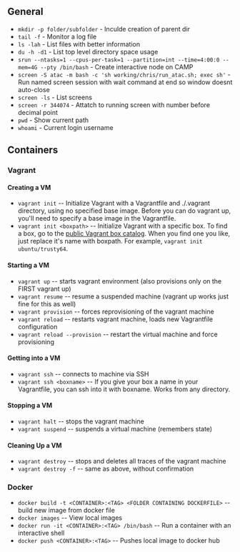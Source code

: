 ## General
- `mkdir -p folder/subfolder` - Inculde creation of parent dir
- `tail -f` - Monitor a log file
- `ls -lah` - List files with better information
- `du -h -d1` - List top level directory space usage
- `srun --ntasks=1 --cpus-per-task=1 --partition=int --time=4:00:0 --mem=4G --pty /bin/bash` - Create interactive node on CAMP
- `screen -S atac -m bash -c 'sh working/chris/run_atac.sh; exec sh'` - Run named screen session with wait command at end so window doesnt auto-close
- `screen -ls` - List screens
- `screen -r 344074` - Attatch to running screen with number before decimal point
- `pwd` - Show current path
- `whoami` - Current login username


## Containers
### Vagrant
#### Creating a VM
- `vagrant init`           -- Initialize Vagrant with a Vagrantfile and ./.vagrant directory, using no specified base image. Before you can do vagrant up, you'll need to specify a base image in the Vagrantfile.
- `vagrant init <boxpath>` -- Initialize Vagrant with a specific box. To find a box, go to the [public Vagrant box catalog](https://app.vagrantup.com/boxes/search). When you find one you like, just replace it's name with boxpath. For example, `vagrant init ubuntu/trusty64`.

#### Starting a VM
- `vagrant up`                  -- starts vagrant environment (also provisions only on the FIRST vagrant up)
- `vagrant resume`              -- resume a suspended machine (vagrant up works just fine for this as well)
- `vagrant provision`           -- forces reprovisioning of the vagrant machine
- `vagrant reload`              -- restarts vagrant machine, loads new Vagrantfile configuration
- `vagrant reload --provision`  -- restart the virtual machine and force provisioning

#### Getting into a VM
- `vagrant ssh`           -- connects to machine via SSH
- `vagrant ssh <boxname>` -- If you give your box a name in your Vagrantfile, you can ssh into it with boxname. Works from any directory.

#### Stopping a VM
- `vagrant halt`        -- stops the vagrant machine
- `vagrant suspend`     -- suspends a virtual machine (remembers state)

#### Cleaning Up a VM
- `vagrant destroy`     -- stops and deletes all traces of the vagrant machine
- `vagrant destroy -f`   -- same as above, without confirmation

### Docker
- `docker build -t <CONTAINER>:<TAG> <FOLDER CONTAINING DOCKERFILE>` -- build new image from docker file
- `docker images` -- View local images
- `docker run -it <CONTAINER>:<TAG> /bin/bash` -- Run a container with an interactive shell
- `docker push <CONTAINER>:<TAG>` -- Pushes local image to docker hub
